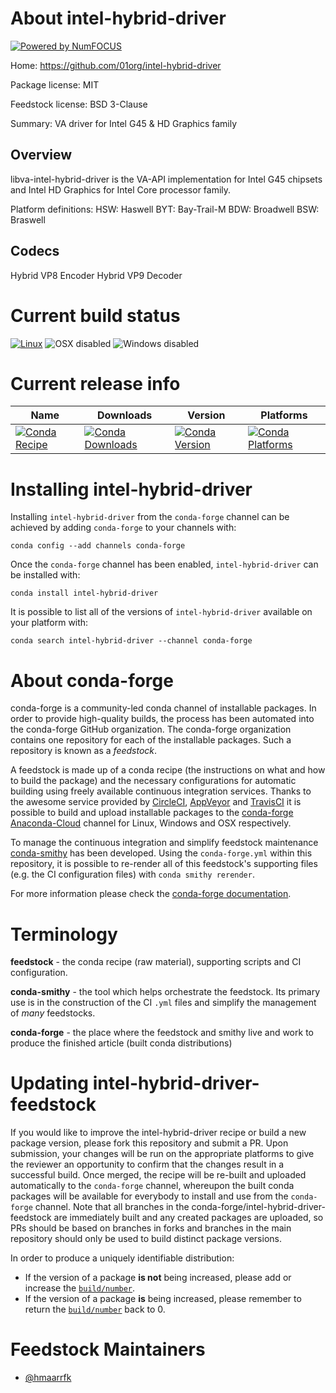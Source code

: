 About intel-hybrid-driver
=========================

[![Powered by NumFOCUS](https://img.shields.io/badge/powered%20by-NumFOCUS-orange.svg?style=flat&colorA=E1523D&colorB=007D8A)](http://numfocus.org)

Home: https://github.com/01org/intel-hybrid-driver

Package license: MIT

Feedstock license: BSD 3-Clause

Summary: VA driver for Intel G45 & HD Graphics family

Overview
--------
libva-intel-hybrid-driver is the VA-API implementation for Intel G45 chipsets
and Intel HD Graphics for Intel Core processor family.

Platform definitions:
HSW: Haswell
BYT: Bay-Trail-M
BDW: Broadwell
BSW: Braswell

Codecs
------
Hybrid VP8 Encoder
Hybrid VP9 Decoder


Current build status
====================

[![Linux](https://img.shields.io/circleci/project/github/conda-forge/intel-hybrid-driver-feedstock/master.svg?label=Linux)](https://circleci.com/gh/conda-forge/intel-hybrid-driver-feedstock)
![OSX disabled](https://img.shields.io/badge/OSX-disabled-lightgrey.svg)
![Windows disabled](https://img.shields.io/badge/Windows-disabled-lightgrey.svg)

Current release info
====================

| Name | Downloads | Version | Platforms |
| --- | --- | --- | --- |
| [![Conda Recipe](https://img.shields.io/badge/recipe-intel--hybrid--driver-green.svg)](https://anaconda.org/conda-forge/intel-hybrid-driver) | [![Conda Downloads](https://img.shields.io/conda/dn/conda-forge/intel-hybrid-driver.svg)](https://anaconda.org/conda-forge/intel-hybrid-driver) | [![Conda Version](https://img.shields.io/conda/vn/conda-forge/intel-hybrid-driver.svg)](https://anaconda.org/conda-forge/intel-hybrid-driver) | [![Conda Platforms](https://img.shields.io/conda/pn/conda-forge/intel-hybrid-driver.svg)](https://anaconda.org/conda-forge/intel-hybrid-driver) |

Installing intel-hybrid-driver
==============================

Installing `intel-hybrid-driver` from the `conda-forge` channel can be achieved by adding `conda-forge` to your channels with:

```
conda config --add channels conda-forge
```

Once the `conda-forge` channel has been enabled, `intel-hybrid-driver` can be installed with:

```
conda install intel-hybrid-driver
```

It is possible to list all of the versions of `intel-hybrid-driver` available on your platform with:

```
conda search intel-hybrid-driver --channel conda-forge
```


About conda-forge
=================

conda-forge is a community-led conda channel of installable packages.
In order to provide high-quality builds, the process has been automated into the
conda-forge GitHub organization. The conda-forge organization contains one repository
for each of the installable packages. Such a repository is known as a *feedstock*.

A feedstock is made up of a conda recipe (the instructions on what and how to build
the package) and the necessary configurations for automatic building using freely
available continuous integration services. Thanks to the awesome service provided by
[CircleCI](https://circleci.com/), [AppVeyor](https://www.appveyor.com/)
and [TravisCI](https://travis-ci.org/) it is possible to build and upload installable
packages to the [conda-forge](https://anaconda.org/conda-forge)
[Anaconda-Cloud](https://anaconda.org/) channel for Linux, Windows and OSX respectively.

To manage the continuous integration and simplify feedstock maintenance
[conda-smithy](https://github.com/conda-forge/conda-smithy) has been developed.
Using the ``conda-forge.yml`` within this repository, it is possible to re-render all of
this feedstock's supporting files (e.g. the CI configuration files) with ``conda smithy rerender``.

For more information please check the [conda-forge documentation](https://conda-forge.org/docs/).

Terminology
===========

**feedstock** - the conda recipe (raw material), supporting scripts and CI configuration.

**conda-smithy** - the tool which helps orchestrate the feedstock.
                   Its primary use is in the construction of the CI ``.yml`` files
                   and simplify the management of *many* feedstocks.

**conda-forge** - the place where the feedstock and smithy live and work to
                  produce the finished article (built conda distributions)


Updating intel-hybrid-driver-feedstock
======================================

If you would like to improve the intel-hybrid-driver recipe or build a new
package version, please fork this repository and submit a PR. Upon submission,
your changes will be run on the appropriate platforms to give the reviewer an
opportunity to confirm that the changes result in a successful build. Once
merged, the recipe will be re-built and uploaded automatically to the
`conda-forge` channel, whereupon the built conda packages will be available for
everybody to install and use from the `conda-forge` channel.
Note that all branches in the conda-forge/intel-hybrid-driver-feedstock are
immediately built and any created packages are uploaded, so PRs should be based
on branches in forks and branches in the main repository should only be used to
build distinct package versions.

In order to produce a uniquely identifiable distribution:
 * If the version of a package **is not** being increased, please add or increase
   the [``build/number``](https://conda.io/docs/user-guide/tasks/build-packages/define-metadata.html#build-number-and-string).
 * If the version of a package **is** being increased, please remember to return
   the [``build/number``](https://conda.io/docs/user-guide/tasks/build-packages/define-metadata.html#build-number-and-string)
   back to 0.

Feedstock Maintainers
=====================

* [@hmaarrfk](https://github.com/hmaarrfk/)

